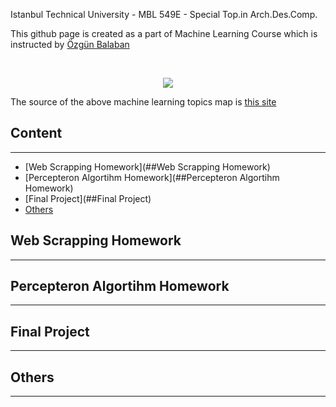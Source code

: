   
Istanbul Technical University - MBL 549E - Special Top.in Arch.Des.Comp.

This github page is created as a part of Machine Learning Course which is instructed by [Özgün Balaban](https://github.com/AlpinistPanda)

<br/>
<p align="center">
  <img src="https://i.vas3k.ru/7vx.jpg">
</p>

The source of the above machine learning topics map is [this site](https://vas3k.com/blog/machine_learning/)

## Content
----------------------------------------------------------------------------------------------------------------------------------------
* [Web Scrapping Homework](##Web Scrapping Homework)
* [Percepteron Algortihm Homework](##Percepteron Algortihm Homework)
* [Final Project](##Final Project)
* [Others](##Others)

## Web Scrapping Homework
----------------------------------------------------------------------------------------------------------------------------------------
## Percepteron Algortihm Homework
----------------------------------------------------------------------------------------------------------------------------------------

## Final Project
----------------------------------------------------------------------------------------------------------------------------------------

## Others
----------------------------------------------------------------------------------------------------------------------------------------

